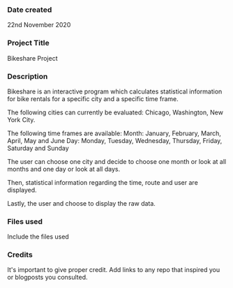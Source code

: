### Date created
22nd November 2020

### Project Title
Bikeshare Project

### Description
Bikeshare is an interactive program which calculates statistical information
for bike rentals for a specific city and a specific time frame.

The following cities can currently be evaluated: Chicago, Washington, New York
City.

The following time frames are available:
Month: January, February, March, April, May and June
Day: Monday, Tuesday, Wednesday, Thursday, Friday, Saturday and Sunday

The user can choose one city and decide to choose one month or look at all
months and one day or look at all days.

Then, statistical information regarding the time, route and user are
displayed.

Lastly, the user and choose to display the raw data.

### Files used
Include the files used

### Credits
It's important to give proper credit. Add links to any repo that inspired you or blogposts you consulted.
